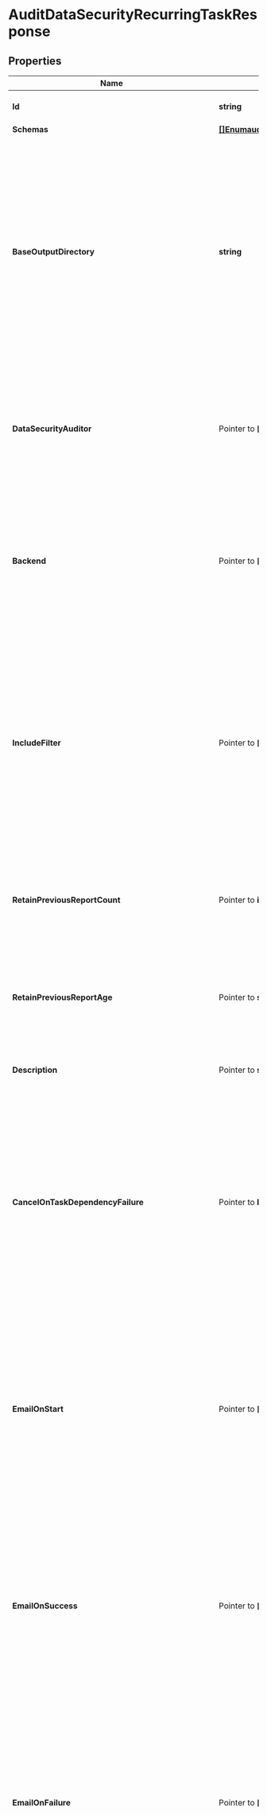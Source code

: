 # AuditDataSecurityRecurringTaskResponse

## Properties

Name | Type | Description | Notes
------------ | ------------- | ------------- | -------------
**Id** | **string** | Name of the Recurring Task | 
**Schemas** | [**[]EnumauditDataSecurityRecurringTaskSchemaUrn**](EnumauditDataSecurityRecurringTaskSchemaUrn.md) |  | 
**BaseOutputDirectory** | **string** | The base directory below which generated reports will be written. Each invocation of the audit-data-security task will create a new subdirectory below this base directory whose name is a timestamp indicating when the report was generated. | 
**DataSecurityAuditor** | Pointer to **[]string** | The set of data security auditors that should be invoked. If no auditors are specified, then all auditors defined in the configuration will be used. | [optional] 
**Backend** | Pointer to **[]string** | The set of backends that should be examined. If no backends are specified, then all backends that support this functionality will be included. | [optional] 
**IncludeFilter** | Pointer to **[]string** | A filter that will be used to identify entries that may be included in the generated report. If multiple filters are specified, then any entry that matches at least one of the filters will be included. If no filters are specified, then all entries will be included. | [optional] 
**RetainPreviousReportCount** | Pointer to **int64** | The minimum number of previous reports that should be preserved after a new report is generated. | [optional] 
**RetainPreviousReportAge** | Pointer to **string** | The minimum age of previous reports that should be preserved after a new report completes successfully. | [optional] 
**Description** | Pointer to **string** | A description for this Recurring Task | [optional] 
**CancelOnTaskDependencyFailure** | Pointer to **bool** | Indicates whether an instance of this Recurring Task should be canceled if the task immediately before it in the recurring task chain fails to complete successfully (including if it is canceled by an administrator before it starts or while it is running). | [optional] 
**EmailOnStart** | Pointer to **[]string** | The email addresses to which a message should be sent whenever an instance of this Recurring Task starts running. If this option is used, then at least one smtp-server must be configured in the global configuration. | [optional] 
**EmailOnSuccess** | Pointer to **[]string** | The email addresses to which a message should be sent whenever an instance of this Recurring Task completes successfully. If this option is used, then at least one smtp-server must be configured in the global configuration. | [optional] 
**EmailOnFailure** | Pointer to **[]string** | The email addresses to which a message should be sent if an instance of this Recurring Task fails to complete successfully. If this option is used, then at least one smtp-server must be configured in the global configuration. | [optional] 
**AlertOnStart** | Pointer to **bool** | Indicates whether the server should generate an administrative alert whenever an instance of this Recurring Task starts running. | [optional] 
**AlertOnSuccess** | Pointer to **bool** | Indicates whether the server should generate an administrative alert whenever an instance of this Recurring Task completes successfully. | [optional] 
**AlertOnFailure** | Pointer to **bool** | Indicates whether the server should generate an administrative alert whenever an instance of this Recurring Task fails to complete successfully. | [optional] 
**Meta** | Pointer to [**MetaMeta**](MetaMeta.md) |  | [optional] 
**Urnpingidentityschemasconfigurationmessages20** | Pointer to [**MetaUrnPingidentitySchemasConfigurationMessages20**](MetaUrnPingidentitySchemasConfigurationMessages20.md) |  | [optional] 

## Methods

### NewAuditDataSecurityRecurringTaskResponse

`func NewAuditDataSecurityRecurringTaskResponse(id string, schemas []EnumauditDataSecurityRecurringTaskSchemaUrn, baseOutputDirectory string, ) *AuditDataSecurityRecurringTaskResponse`

NewAuditDataSecurityRecurringTaskResponse instantiates a new AuditDataSecurityRecurringTaskResponse object
This constructor will assign default values to properties that have it defined,
and makes sure properties required by API are set, but the set of arguments
will change when the set of required properties is changed

### NewAuditDataSecurityRecurringTaskResponseWithDefaults

`func NewAuditDataSecurityRecurringTaskResponseWithDefaults() *AuditDataSecurityRecurringTaskResponse`

NewAuditDataSecurityRecurringTaskResponseWithDefaults instantiates a new AuditDataSecurityRecurringTaskResponse object
This constructor will only assign default values to properties that have it defined,
but it doesn't guarantee that properties required by API are set

### GetId

`func (o *AuditDataSecurityRecurringTaskResponse) GetId() string`

GetId returns the Id field if non-nil, zero value otherwise.

### GetIdOk

`func (o *AuditDataSecurityRecurringTaskResponse) GetIdOk() (*string, bool)`

GetIdOk returns a tuple with the Id field if it's non-nil, zero value otherwise
and a boolean to check if the value has been set.

### SetId

`func (o *AuditDataSecurityRecurringTaskResponse) SetId(v string)`

SetId sets Id field to given value.


### GetSchemas

`func (o *AuditDataSecurityRecurringTaskResponse) GetSchemas() []EnumauditDataSecurityRecurringTaskSchemaUrn`

GetSchemas returns the Schemas field if non-nil, zero value otherwise.

### GetSchemasOk

`func (o *AuditDataSecurityRecurringTaskResponse) GetSchemasOk() (*[]EnumauditDataSecurityRecurringTaskSchemaUrn, bool)`

GetSchemasOk returns a tuple with the Schemas field if it's non-nil, zero value otherwise
and a boolean to check if the value has been set.

### SetSchemas

`func (o *AuditDataSecurityRecurringTaskResponse) SetSchemas(v []EnumauditDataSecurityRecurringTaskSchemaUrn)`

SetSchemas sets Schemas field to given value.


### GetBaseOutputDirectory

`func (o *AuditDataSecurityRecurringTaskResponse) GetBaseOutputDirectory() string`

GetBaseOutputDirectory returns the BaseOutputDirectory field if non-nil, zero value otherwise.

### GetBaseOutputDirectoryOk

`func (o *AuditDataSecurityRecurringTaskResponse) GetBaseOutputDirectoryOk() (*string, bool)`

GetBaseOutputDirectoryOk returns a tuple with the BaseOutputDirectory field if it's non-nil, zero value otherwise
and a boolean to check if the value has been set.

### SetBaseOutputDirectory

`func (o *AuditDataSecurityRecurringTaskResponse) SetBaseOutputDirectory(v string)`

SetBaseOutputDirectory sets BaseOutputDirectory field to given value.


### GetDataSecurityAuditor

`func (o *AuditDataSecurityRecurringTaskResponse) GetDataSecurityAuditor() []string`

GetDataSecurityAuditor returns the DataSecurityAuditor field if non-nil, zero value otherwise.

### GetDataSecurityAuditorOk

`func (o *AuditDataSecurityRecurringTaskResponse) GetDataSecurityAuditorOk() (*[]string, bool)`

GetDataSecurityAuditorOk returns a tuple with the DataSecurityAuditor field if it's non-nil, zero value otherwise
and a boolean to check if the value has been set.

### SetDataSecurityAuditor

`func (o *AuditDataSecurityRecurringTaskResponse) SetDataSecurityAuditor(v []string)`

SetDataSecurityAuditor sets DataSecurityAuditor field to given value.

### HasDataSecurityAuditor

`func (o *AuditDataSecurityRecurringTaskResponse) HasDataSecurityAuditor() bool`

HasDataSecurityAuditor returns a boolean if a field has been set.

### GetBackend

`func (o *AuditDataSecurityRecurringTaskResponse) GetBackend() []string`

GetBackend returns the Backend field if non-nil, zero value otherwise.

### GetBackendOk

`func (o *AuditDataSecurityRecurringTaskResponse) GetBackendOk() (*[]string, bool)`

GetBackendOk returns a tuple with the Backend field if it's non-nil, zero value otherwise
and a boolean to check if the value has been set.

### SetBackend

`func (o *AuditDataSecurityRecurringTaskResponse) SetBackend(v []string)`

SetBackend sets Backend field to given value.

### HasBackend

`func (o *AuditDataSecurityRecurringTaskResponse) HasBackend() bool`

HasBackend returns a boolean if a field has been set.

### GetIncludeFilter

`func (o *AuditDataSecurityRecurringTaskResponse) GetIncludeFilter() []string`

GetIncludeFilter returns the IncludeFilter field if non-nil, zero value otherwise.

### GetIncludeFilterOk

`func (o *AuditDataSecurityRecurringTaskResponse) GetIncludeFilterOk() (*[]string, bool)`

GetIncludeFilterOk returns a tuple with the IncludeFilter field if it's non-nil, zero value otherwise
and a boolean to check if the value has been set.

### SetIncludeFilter

`func (o *AuditDataSecurityRecurringTaskResponse) SetIncludeFilter(v []string)`

SetIncludeFilter sets IncludeFilter field to given value.

### HasIncludeFilter

`func (o *AuditDataSecurityRecurringTaskResponse) HasIncludeFilter() bool`

HasIncludeFilter returns a boolean if a field has been set.

### GetRetainPreviousReportCount

`func (o *AuditDataSecurityRecurringTaskResponse) GetRetainPreviousReportCount() int64`

GetRetainPreviousReportCount returns the RetainPreviousReportCount field if non-nil, zero value otherwise.

### GetRetainPreviousReportCountOk

`func (o *AuditDataSecurityRecurringTaskResponse) GetRetainPreviousReportCountOk() (*int64, bool)`

GetRetainPreviousReportCountOk returns a tuple with the RetainPreviousReportCount field if it's non-nil, zero value otherwise
and a boolean to check if the value has been set.

### SetRetainPreviousReportCount

`func (o *AuditDataSecurityRecurringTaskResponse) SetRetainPreviousReportCount(v int64)`

SetRetainPreviousReportCount sets RetainPreviousReportCount field to given value.

### HasRetainPreviousReportCount

`func (o *AuditDataSecurityRecurringTaskResponse) HasRetainPreviousReportCount() bool`

HasRetainPreviousReportCount returns a boolean if a field has been set.

### GetRetainPreviousReportAge

`func (o *AuditDataSecurityRecurringTaskResponse) GetRetainPreviousReportAge() string`

GetRetainPreviousReportAge returns the RetainPreviousReportAge field if non-nil, zero value otherwise.

### GetRetainPreviousReportAgeOk

`func (o *AuditDataSecurityRecurringTaskResponse) GetRetainPreviousReportAgeOk() (*string, bool)`

GetRetainPreviousReportAgeOk returns a tuple with the RetainPreviousReportAge field if it's non-nil, zero value otherwise
and a boolean to check if the value has been set.

### SetRetainPreviousReportAge

`func (o *AuditDataSecurityRecurringTaskResponse) SetRetainPreviousReportAge(v string)`

SetRetainPreviousReportAge sets RetainPreviousReportAge field to given value.

### HasRetainPreviousReportAge

`func (o *AuditDataSecurityRecurringTaskResponse) HasRetainPreviousReportAge() bool`

HasRetainPreviousReportAge returns a boolean if a field has been set.

### GetDescription

`func (o *AuditDataSecurityRecurringTaskResponse) GetDescription() string`

GetDescription returns the Description field if non-nil, zero value otherwise.

### GetDescriptionOk

`func (o *AuditDataSecurityRecurringTaskResponse) GetDescriptionOk() (*string, bool)`

GetDescriptionOk returns a tuple with the Description field if it's non-nil, zero value otherwise
and a boolean to check if the value has been set.

### SetDescription

`func (o *AuditDataSecurityRecurringTaskResponse) SetDescription(v string)`

SetDescription sets Description field to given value.

### HasDescription

`func (o *AuditDataSecurityRecurringTaskResponse) HasDescription() bool`

HasDescription returns a boolean if a field has been set.

### GetCancelOnTaskDependencyFailure

`func (o *AuditDataSecurityRecurringTaskResponse) GetCancelOnTaskDependencyFailure() bool`

GetCancelOnTaskDependencyFailure returns the CancelOnTaskDependencyFailure field if non-nil, zero value otherwise.

### GetCancelOnTaskDependencyFailureOk

`func (o *AuditDataSecurityRecurringTaskResponse) GetCancelOnTaskDependencyFailureOk() (*bool, bool)`

GetCancelOnTaskDependencyFailureOk returns a tuple with the CancelOnTaskDependencyFailure field if it's non-nil, zero value otherwise
and a boolean to check if the value has been set.

### SetCancelOnTaskDependencyFailure

`func (o *AuditDataSecurityRecurringTaskResponse) SetCancelOnTaskDependencyFailure(v bool)`

SetCancelOnTaskDependencyFailure sets CancelOnTaskDependencyFailure field to given value.

### HasCancelOnTaskDependencyFailure

`func (o *AuditDataSecurityRecurringTaskResponse) HasCancelOnTaskDependencyFailure() bool`

HasCancelOnTaskDependencyFailure returns a boolean if a field has been set.

### GetEmailOnStart

`func (o *AuditDataSecurityRecurringTaskResponse) GetEmailOnStart() []string`

GetEmailOnStart returns the EmailOnStart field if non-nil, zero value otherwise.

### GetEmailOnStartOk

`func (o *AuditDataSecurityRecurringTaskResponse) GetEmailOnStartOk() (*[]string, bool)`

GetEmailOnStartOk returns a tuple with the EmailOnStart field if it's non-nil, zero value otherwise
and a boolean to check if the value has been set.

### SetEmailOnStart

`func (o *AuditDataSecurityRecurringTaskResponse) SetEmailOnStart(v []string)`

SetEmailOnStart sets EmailOnStart field to given value.

### HasEmailOnStart

`func (o *AuditDataSecurityRecurringTaskResponse) HasEmailOnStart() bool`

HasEmailOnStart returns a boolean if a field has been set.

### GetEmailOnSuccess

`func (o *AuditDataSecurityRecurringTaskResponse) GetEmailOnSuccess() []string`

GetEmailOnSuccess returns the EmailOnSuccess field if non-nil, zero value otherwise.

### GetEmailOnSuccessOk

`func (o *AuditDataSecurityRecurringTaskResponse) GetEmailOnSuccessOk() (*[]string, bool)`

GetEmailOnSuccessOk returns a tuple with the EmailOnSuccess field if it's non-nil, zero value otherwise
and a boolean to check if the value has been set.

### SetEmailOnSuccess

`func (o *AuditDataSecurityRecurringTaskResponse) SetEmailOnSuccess(v []string)`

SetEmailOnSuccess sets EmailOnSuccess field to given value.

### HasEmailOnSuccess

`func (o *AuditDataSecurityRecurringTaskResponse) HasEmailOnSuccess() bool`

HasEmailOnSuccess returns a boolean if a field has been set.

### GetEmailOnFailure

`func (o *AuditDataSecurityRecurringTaskResponse) GetEmailOnFailure() []string`

GetEmailOnFailure returns the EmailOnFailure field if non-nil, zero value otherwise.

### GetEmailOnFailureOk

`func (o *AuditDataSecurityRecurringTaskResponse) GetEmailOnFailureOk() (*[]string, bool)`

GetEmailOnFailureOk returns a tuple with the EmailOnFailure field if it's non-nil, zero value otherwise
and a boolean to check if the value has been set.

### SetEmailOnFailure

`func (o *AuditDataSecurityRecurringTaskResponse) SetEmailOnFailure(v []string)`

SetEmailOnFailure sets EmailOnFailure field to given value.

### HasEmailOnFailure

`func (o *AuditDataSecurityRecurringTaskResponse) HasEmailOnFailure() bool`

HasEmailOnFailure returns a boolean if a field has been set.

### GetAlertOnStart

`func (o *AuditDataSecurityRecurringTaskResponse) GetAlertOnStart() bool`

GetAlertOnStart returns the AlertOnStart field if non-nil, zero value otherwise.

### GetAlertOnStartOk

`func (o *AuditDataSecurityRecurringTaskResponse) GetAlertOnStartOk() (*bool, bool)`

GetAlertOnStartOk returns a tuple with the AlertOnStart field if it's non-nil, zero value otherwise
and a boolean to check if the value has been set.

### SetAlertOnStart

`func (o *AuditDataSecurityRecurringTaskResponse) SetAlertOnStart(v bool)`

SetAlertOnStart sets AlertOnStart field to given value.

### HasAlertOnStart

`func (o *AuditDataSecurityRecurringTaskResponse) HasAlertOnStart() bool`

HasAlertOnStart returns a boolean if a field has been set.

### GetAlertOnSuccess

`func (o *AuditDataSecurityRecurringTaskResponse) GetAlertOnSuccess() bool`

GetAlertOnSuccess returns the AlertOnSuccess field if non-nil, zero value otherwise.

### GetAlertOnSuccessOk

`func (o *AuditDataSecurityRecurringTaskResponse) GetAlertOnSuccessOk() (*bool, bool)`

GetAlertOnSuccessOk returns a tuple with the AlertOnSuccess field if it's non-nil, zero value otherwise
and a boolean to check if the value has been set.

### SetAlertOnSuccess

`func (o *AuditDataSecurityRecurringTaskResponse) SetAlertOnSuccess(v bool)`

SetAlertOnSuccess sets AlertOnSuccess field to given value.

### HasAlertOnSuccess

`func (o *AuditDataSecurityRecurringTaskResponse) HasAlertOnSuccess() bool`

HasAlertOnSuccess returns a boolean if a field has been set.

### GetAlertOnFailure

`func (o *AuditDataSecurityRecurringTaskResponse) GetAlertOnFailure() bool`

GetAlertOnFailure returns the AlertOnFailure field if non-nil, zero value otherwise.

### GetAlertOnFailureOk

`func (o *AuditDataSecurityRecurringTaskResponse) GetAlertOnFailureOk() (*bool, bool)`

GetAlertOnFailureOk returns a tuple with the AlertOnFailure field if it's non-nil, zero value otherwise
and a boolean to check if the value has been set.

### SetAlertOnFailure

`func (o *AuditDataSecurityRecurringTaskResponse) SetAlertOnFailure(v bool)`

SetAlertOnFailure sets AlertOnFailure field to given value.

### HasAlertOnFailure

`func (o *AuditDataSecurityRecurringTaskResponse) HasAlertOnFailure() bool`

HasAlertOnFailure returns a boolean if a field has been set.

### GetMeta

`func (o *AuditDataSecurityRecurringTaskResponse) GetMeta() MetaMeta`

GetMeta returns the Meta field if non-nil, zero value otherwise.

### GetMetaOk

`func (o *AuditDataSecurityRecurringTaskResponse) GetMetaOk() (*MetaMeta, bool)`

GetMetaOk returns a tuple with the Meta field if it's non-nil, zero value otherwise
and a boolean to check if the value has been set.

### SetMeta

`func (o *AuditDataSecurityRecurringTaskResponse) SetMeta(v MetaMeta)`

SetMeta sets Meta field to given value.

### HasMeta

`func (o *AuditDataSecurityRecurringTaskResponse) HasMeta() bool`

HasMeta returns a boolean if a field has been set.

### GetUrnpingidentityschemasconfigurationmessages20

`func (o *AuditDataSecurityRecurringTaskResponse) GetUrnpingidentityschemasconfigurationmessages20() MetaUrnPingidentitySchemasConfigurationMessages20`

GetUrnpingidentityschemasconfigurationmessages20 returns the Urnpingidentityschemasconfigurationmessages20 field if non-nil, zero value otherwise.

### GetUrnpingidentityschemasconfigurationmessages20Ok

`func (o *AuditDataSecurityRecurringTaskResponse) GetUrnpingidentityschemasconfigurationmessages20Ok() (*MetaUrnPingidentitySchemasConfigurationMessages20, bool)`

GetUrnpingidentityschemasconfigurationmessages20Ok returns a tuple with the Urnpingidentityschemasconfigurationmessages20 field if it's non-nil, zero value otherwise
and a boolean to check if the value has been set.

### SetUrnpingidentityschemasconfigurationmessages20

`func (o *AuditDataSecurityRecurringTaskResponse) SetUrnpingidentityschemasconfigurationmessages20(v MetaUrnPingidentitySchemasConfigurationMessages20)`

SetUrnpingidentityschemasconfigurationmessages20 sets Urnpingidentityschemasconfigurationmessages20 field to given value.

### HasUrnpingidentityschemasconfigurationmessages20

`func (o *AuditDataSecurityRecurringTaskResponse) HasUrnpingidentityschemasconfigurationmessages20() bool`

HasUrnpingidentityschemasconfigurationmessages20 returns a boolean if a field has been set.


[[Back to Model list]](../README.md#documentation-for-models) [[Back to API list]](../README.md#documentation-for-api-endpoints) [[Back to README]](../README.md)


